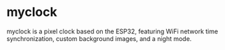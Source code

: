 # myclock
myclock is a pixel clock based on the ESP32, featuring WiFi network time synchronization, custom background images, and a night mode.
